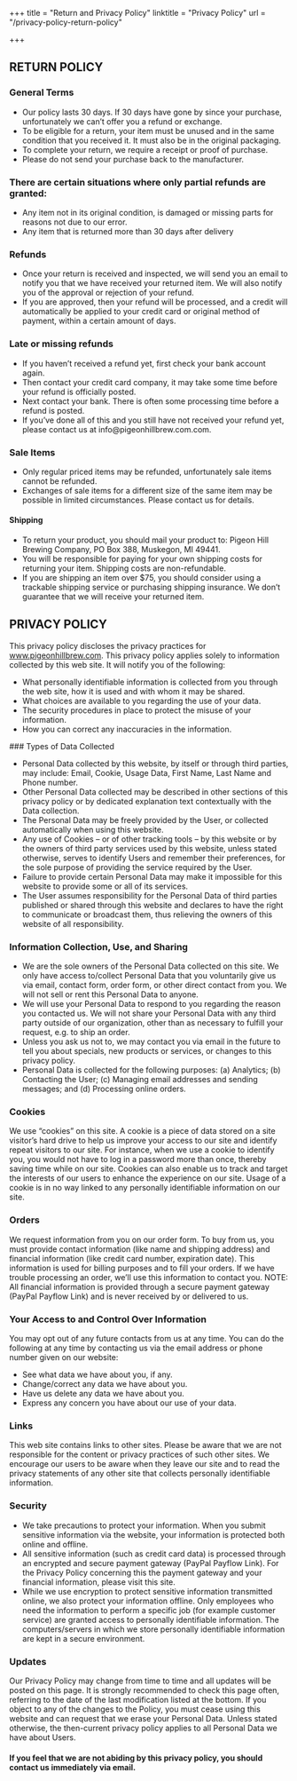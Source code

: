 +++
title = "Return and Privacy Policy"
linktitle = "Privacy Policy"
url = "/privacy-policy-return-policy"

+++
## RETURN POLICY

### General Terms
<ul>
	<li>Our policy lasts 30 days. If 30 days have gone by since your purchase, unfortunately we can’t offer you a refund or exchange.</li>
	<li>To be eligible for a return, your item must be unused and in the same condition that you received it. It must also be in the original packaging.</li>
	<li>To complete your return, we require a receipt or proof of purchase.</li><li>Please do not send your purchase back to the manufacturer.</li>
</ul>

### There are certain situations where only partial refunds are granted:
<ul>
	<li>Any item not in its original condition, is damaged or missing parts for reasons not due to our error.</li>
	<li>Any item that is returned more than 30 days after delivery</li>
</ul>

### Refunds
<ul>
	<li>Once your return is received and inspected, we will send you an email to notify you that we have received your returned item. We will also notify you of the approval or rejection of your refund.</li>
	<li>If you are approved, then your refund will be processed, and a credit will automatically be applied to your credit card or original method of payment, within a certain amount of days.</li>
</ul>

### Late or missing refunds
<ul>
	<li>If you haven’t received a refund yet, first check your bank account again.</li>
	<li>Then contact your credit card company, it may take some time before your refund is officially posted.</li>
	<li>Next contact your bank. There is often some processing time before a refund is posted.</li>
	<li>If you’ve done all of this and you still have not received your refund yet, please contact us at info@pigeonhillbrew.com.com.</li>
</ul>

### Sale Items
<ul>
	<li>Only regular priced items may be refunded, unfortunately sale items cannot be refunded.</li>
	<li>Exchanges of sale items for a different size of the same item may be possible in limited circumstances. Please contact us for details.</li>
</ul>

#### Shipping
<ul>
	<li>To return your product, you should mail your product to: Pigeon Hill Brewing Company, PO Box 388, Muskegon, MI 49441.</li>
	<li>You will be responsible for paying for your own shipping costs for returning your item. Shipping costs are non-refundable.</li>
	<li>If you are shipping an item over $75, you should consider using a trackable shipping service or purchasing shipping insurance. We don’t guarantee that we will receive your returned item.</li>
</ul>

## PRIVACY POLICY
This privacy policy discloses the privacy practices for www.pigeonhillbrew.com.  This privacy policy applies solely to information collected by this web site.  It will notify you of the following:
<ul>
	<li>What personally identifiable information is collected from you through the web site, how it is used and with whom it may be shared.</li>
	<li>What choices are available to you regarding the use of your data.</li>
	<li>The security procedures in place to protect the misuse of your information.</li>
	<li>How you can correct any inaccuracies in the information.</li>
</ul>
### Types of Data Collected
<ul>
	<li>Personal Data collected by this website, by itself or through third parties, may include: Email, Cookie, Usage Data, First Name, Last Name and Phone number.</li>
	<li>Other Personal Data collected may be described in other sections of this privacy policy or by dedicated explanation text contextually with the Data collection.</li>
	<li>The Personal Data may be freely provided by the User, or collected automatically when using this website.</li>
	<li>Any use of Cookies – or of other tracking tools – by this website or by the owners of third party services used by this website, unless stated otherwise, serves to identify Users and remember their preferences, for the sole purpose of providing the service required by the User.</li>
	<li>Failure to provide certain Personal Data may make it impossible for this website to provide some or all of its services.</li>
	<li>The User assumes responsibility for the Personal Data of third parties published or shared through this website and declares to have the right to communicate or broadcast them, thus relieving the owners of this website of all responsibility.</li>
</ul>

### Information Collection, Use, and Sharing
<ul>
	<li>We are the sole owners of the Personal Data collected on this site. We only have access to/collect Personal Data that you voluntarily give us via email, contact form, order form, or other direct contact from you. We will not sell or rent this Personal Data to anyone.</li>
	<li>We will use your Personal Data to respond to you regarding the reason you contacted us. We will not share your Personal Data with any third party outside of our organization, other than as necessary to fulfill your request, e.g. to ship an order.</li>
	<li>Unless you ask us not to, we may contact you via email in the future to tell you about specials, new products or services, or changes to this privacy policy.</li>
	<li>Personal Data is collected for the following purposes: (a) Analytics; (b) Contacting the User; (c) Managing email addresses and sending messages; and (d) Processing online orders.</li>
</ul>

### Cookies
We use “cookies” on this site. A cookie is a piece of data stored on a site visitor’s hard drive to help us improve your access to our site and identify repeat visitors to our site. For instance, when we use a cookie to identify you, you would not have to log in a password more than once, thereby saving time while on our site. Cookies can also enable us to track and target the interests of our users to enhance the experience on our site. Usage of a cookie is in no way linked to any personally identifiable information on our site.
 
### Orders
We request information from you on our order form. To buy from us, you must provide contact information (like name and shipping address) and financial information (like credit card number, expiration date). This information is used for billing purposes and to fill your orders. If we have trouble processing an order, we’ll use this information to contact you. NOTE: All financial information is provided through a secure payment gateway (PayPal Payflow Link) and is never received by or delivered to us.
 
### Your Access to and Control Over Information
You may opt out of any future contacts from us at any time. You can do the following at any time by contacting us via the email address or phone number given on our website:
<ul>
	<li>See what data we have about you, if any.</li>
	<li>Change/correct any data we have about you.</li>
	<li>Have us delete any data we have about you.</li>
	<li>Express any concern you have about our use of your data.</li>
</ul>

### Links
This web site contains links to other sites. Please be aware that we are not responsible for the content or privacy practices of such other sites. We encourage our users to be aware when they leave our site and to read the privacy statements of any other site that collects personally identifiable information.
 
### Security 
<ul>
	<li>We take precautions to protect your information. When you submit sensitive information via the website, your information is protected both online and offline.</li>
	<li>All sensitive information (such as credit card data) is processed through an encrypted and secure payment gateway (PayPal Payflow Link). For the Privacy Policy concerning this the payment gateway and your financial information, please visit this site.</li>
	<li>While we use encryption to protect sensitive information transmitted online, we also protect your information offline. Only employees who need the information to perform a specific job (for example customer service) are granted access to personally identifiable information. The computers/servers in which we store personally identifiable information are kept in a secure environment.</li>
</ul>

### Updates
Our Privacy Policy may change from time to time and all updates will be posted on this page. It is strongly recommended to check this page often, referring to the date of the last modification listed at the bottom. If you object to any of the changes to the Policy, you must cease using this website and can request that we erase your Personal Data. Unless stated otherwise, the then-current privacy policy applies to all Personal Data we have about Users.
 
#### If you feel that we are not abiding by this privacy policy, you should contact us immediately via email.